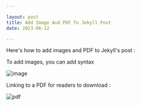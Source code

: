 ```yaml
---

layout: post
title: Add Image And PDF To Jekyll Post
date: 2023-06-12

---
```


Here's how to add images and PDF to Jekyll's post :

To add images, you can add syntax

![image](/newblog/image/image.png)

Linking to a PDF for readers to download :

![pdf](/newblog/image/pdf.png)


